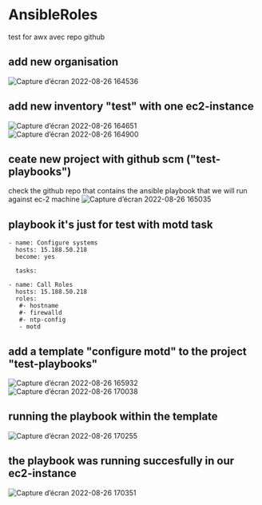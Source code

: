 # AnsibleRoles
test for awx avec repo github
## add new organisation 

![Capture d’écran 2022-08-26 164536](https://user-images.githubusercontent.com/98552911/186943432-1606e819-d238-4a1d-a32f-c9973b277aed.png)
## add new inventory "test" with one ec2-instance
![Capture d’écran 2022-08-26 164651](https://user-images.githubusercontent.com/98552911/186943634-817437f3-4970-4dcc-8772-c0ba63eb5b33.png)
![Capture d’écran 2022-08-26 164900](https://user-images.githubusercontent.com/98552911/186943972-06a108cc-696d-435b-8a34-e905304d62c4.png)
## ceate new project with github scm ("test-playbooks")
check the github repo that contains the ansible playbook that we will run against ec-2 machine 
![Capture d’écran 2022-08-26 165035](https://user-images.githubusercontent.com/98552911/186944397-71531849-e811-46ab-8818-da092cab9621.png)
## playbook it's just for test with motd task
    - name: Configure systems
      hosts: 15.188.50.218
      become: yes

      tasks:

    - name: Call Roles
      hosts: 15.188.50.218
      roles:
       #- hostname
       #- firewalld
       #- ntp-config
       - motd
## add a template "configure motd" to the project "test-playbooks"
![Capture d’écran 2022-08-26 165932](https://user-images.githubusercontent.com/98552911/186945729-676931a7-08b2-4927-a03b-a30fc931d3f7.png)
![Capture d’écran 2022-08-26 170038](https://user-images.githubusercontent.com/98552911/186945962-1ed909ff-ee57-4abb-8f01-47ac912dede3.png)
## running the playbook within the template
![Capture d’écran 2022-08-26 170255](https://user-images.githubusercontent.com/98552911/186946374-6d23c253-c48a-489d-bbcb-4b8e89a0e248.png)
## the playbook was running succesfully in our ec2-instance 
![Capture d’écran 2022-08-26 170351](https://user-images.githubusercontent.com/98552911/186946660-ff2560c2-3a9b-4050-80ec-246be8d158d1.png)
